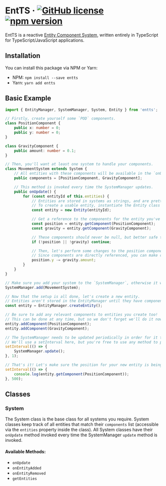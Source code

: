 # EntTS &middot; [![GitHub license](https://img.shields.io/badge/license-MIT-blue.svg)](https://github.com/SalemC/EntTS/blob/main/LICENSE) [![npm version](https://img.shields.io/npm/v/entts)](https://www.npmjs.com/package/entts)

EntTS is a reactive [Entity Component System](https://en.wikipedia.org/wiki/Entity_component_system), written entirely in TypeScript for TypeScript/JavaScript applications.

## Installation

You can install this package via NPM or Yarn:

-   NPM: `npm install --save entts`
-   Yarn: `yarn add entts`

## Basic Example

```ts
import { EntityManager, SystemManager, System, Entity } from 'entts';

// Firstly, create yourself some `POD` components.
class PositionComponent {
    public x: number = 0;
    public y: number = 0;
}

class GravityComponent {
    public amount: number = 0.1;
}

// Then, you'll want at least one system to handle your components.
class MovementSystem extends System {
    // All entities with these components will be available in the `onUpdate` method.
    public components = [PositionComponent, GravityComponent];

    // This method is invoked every time the SystemManager updates.
    public onUpdate() {
        for (const entityId of this.entities) {
            // Entities are stored in systems as strings, and are pretty useless to you in that form.
            // To create a usable entity, instantiate the Entity class with your entity's id.
            const entity = new Entity(entityId);

            // Get a reference to the components for the entity you've just referenced.
            const position = entity.getComponent(PositionComponent);
            const gravity = entity.getComponent(GravityComponent);

            // These components should never be null, but better safe than sorry!
            if (!position || !gravity) continue;

            // Then, let's perform some changes to the position component.
            // Since components are directly referenced, you can make changes to them mutably.
            position.y -= gravity.amount;
        }
    }
}

// Make sure you add your system to the `SystemManager`, otherwise it won't be aware of it!
SystemManager.add(MovementSystem);

// Now that the setup is all done, let's create a new entity.
// Entities aren't stored in the EntityManager until they have components attached to them.
const entity = EntityManager.createEntity();

// Be sure to add any relevant components to entities you create too!
// This can be done at any time, but so we don't forget we'll do it now.
entity.addComponent(PositionComponent);
entity.addComponent(GravityComponent);

// The SystemManager needs to be updated periodically in order for it to relay those updates to your systems.
// We'll use a setInterval here, but you're free to use any method to periodically cause the SystemManager to update.
setInterval(() => {
    SystemManager.update();
}, 1);

// That's it! Let's make sure the position for your new entity is being updated due to gravity though...
setInterval(() => {
    console.log(entity.getComponent(PositionComponent));
}, 500);
```

## Classes

### System

The System class is the base class for all systems you require. System classes keep track of all entities that match their `components` list (accessible via the `entities` property inside the class). All System classes have their `onUpdate` method invoked every time the SystemManager `update` method is invoked.

#### Available Methods:

-   `onUpdate`
-   `onEntityAdded`
-   `onEntityRemoved`
-   `getEntities`
